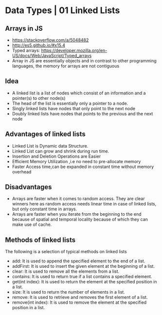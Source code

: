 # Data Types | 01 Linked Lists

## Arrays in JS

- https://stackoverflow.com/a/5048482
- http://es5.github.io/#x15.4
- Typed arrays: https://developer.mozilla.org/en-US/docs/Web/JavaScript/Typed_arrays
- Array in JS are essentially objects and in contrast to other programming languages, the memory for arrays are not contiguous

## Idea

- A linked list is a list of nodes which consist of an information and a pointer(s) to other node(s)
- The head of the list is essentially only a pointer to a node.
- Singly linked lists have nodes that only point to the next node
- Doubly linked lists have nodes that points to the previous and the next node

## Advantages of linked lists

- Linked List is Dynamic data Structure.
- Linked List can grow and shrink during run time.
- Insertion and Deletion Operations are Easier
- Efficient Memory Utilization ,i.e no need to pre-allocate memory
- Faster Access time,can be expanded in constant time without memory overhead

## Disadvantages
- Arrays are faster when it comes to random access. They are clear winners here as random access needs linear time in case of linked lists, but only constant time in arrays.
- Arrays are faster when you iterate from the beginning to the end because of spatial and temporal locality because of which they can make use of cache.

## Methods of linked lists

The following is a selection of typical methods on linked lists

- add: It is used to append the specified element to the end of a list.
- addFirst: It is used to insert the given element at the beginning of a list.
- clear: It is used to remove all the elements from a list.
- contains: It is used to return true if a list contains a specified element.
- get(int index): It is used to return the element at the specified position in a list.
- size: It is used to return the number of elements in a list.
- remove: It is used to retrieve and removes the first element of a list.
- remove(int index): It is used to remove the element at the specified position in a list.

